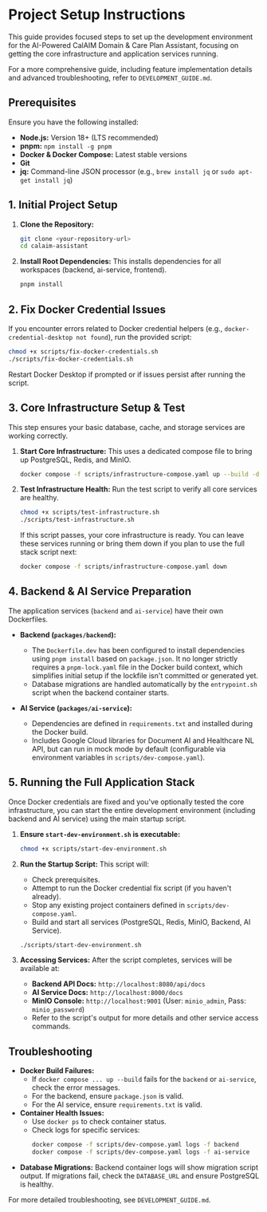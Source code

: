 # Project Setup Instructions

This guide provides focused steps to set up the development environment for the AI-Powered CalAIM Domain & Care Plan Assistant, focusing on getting the core infrastructure and application services running.

For a more comprehensive guide, including feature implementation details and advanced troubleshooting, refer to `DEVELOPMENT_GUIDE.md`.

## Prerequisites

Ensure you have the following installed:
*   **Node.js:** Version 18+ (LTS recommended)
*   **pnpm:** `npm install -g pnpm`
*   **Docker & Docker Compose:** Latest stable versions
*   **Git**
*   **jq:** Command-line JSON processor (e.g., `brew install jq` or `sudo apt-get install jq`)

## 1. Initial Project Setup

1.  **Clone the Repository:**
    ```bash
    git clone <your-repository-url>
    cd calaim-assistant
    ```

2.  **Install Root Dependencies:**
    This installs dependencies for all workspaces (backend, ai-service, frontend).
    ```bash
    pnpm install
    ```

## 2. Fix Docker Credential Issues

If you encounter errors related to Docker credential helpers (e.g., `docker-credential-desktop not found`), run the provided script:

```bash
chmod +x scripts/fix-docker-credentials.sh
./scripts/fix-docker-credentials.sh
```
Restart Docker Desktop if prompted or if issues persist after running the script.

## 3. Core Infrastructure Setup & Test

This step ensures your basic database, cache, and storage services are working correctly.

1.  **Start Core Infrastructure:**
    This uses a dedicated compose file to bring up PostgreSQL, Redis, and MinIO.
    ```bash
    docker compose -f scripts/infrastructure-compose.yaml up --build -d
    ```

2.  **Test Infrastructure Health:**
    Run the test script to verify all core services are healthy.
    ```bash
    chmod +x scripts/test-infrastructure.sh
    ./scripts/test-infrastructure.sh
    ```
    If this script passes, your core infrastructure is ready. You can leave these services running or bring them down if you plan to use the full stack script next:
    ```bash
    docker compose -f scripts/infrastructure-compose.yaml down
    ```

## 4. Backend & AI Service Preparation

The application services (`backend` and `ai-service`) have their own Dockerfiles.

*   **Backend (`packages/backend`):**
    *   The `Dockerfile.dev` has been configured to install dependencies using `pnpm install` based on `package.json`. It no longer strictly requires a `pnpm-lock.yaml` file in the Docker build context, which simplifies initial setup if the lockfile isn't committed or generated yet.
    *   Database migrations are handled automatically by the `entrypoint.sh` script when the backend container starts.

*   **AI Service (`packages/ai-service`):**
    *   Dependencies are defined in `requirements.txt` and installed during the Docker build.
    *   Includes Google Cloud libraries for Document AI and Healthcare NL API, but can run in mock mode by default (configurable via environment variables in `scripts/dev-compose.yaml`).

## 5. Running the Full Application Stack

Once Docker credentials are fixed and you've optionally tested the core infrastructure, you can start the entire development environment (including backend and AI service) using the main startup script.

1.  **Ensure `start-dev-environment.sh` is executable:**
    ```bash
    chmod +x scripts/start-dev-environment.sh
    ```

2.  **Run the Startup Script:**
    This script will:
    *   Check prerequisites.
    *   Attempt to run the Docker credential fix script (if you haven't already).
    *   Stop any existing project containers defined in `scripts/dev-compose.yaml`.
    *   Build and start all services (PostgreSQL, Redis, MinIO, Backend, AI Service).
    ```bash
    ./scripts/start-dev-environment.sh
    ```

3.  **Accessing Services:**
    After the script completes, services will be available at:
    *   **Backend API Docs:** `http://localhost:8080/api/docs`
    *   **AI Service Docs:** `http://localhost:8000/docs`
    *   **MinIO Console:** `http://localhost:9001` (User: `minio_admin`, Pass: `minio_password`)
    *   Refer to the script's output for more details and other service access commands.

## Troubleshooting

*   **Docker Build Failures:**
    *   If `docker compose ... up --build` fails for the `backend` or `ai-service`, check the error messages.
    *   For the backend, ensure `package.json` is valid.
    *   For the AI service, ensure `requirements.txt` is valid.
*   **Container Health Issues:**
    *   Use `docker ps` to check container status.
    *   Check logs for specific services:
        ```bash
        docker compose -f scripts/dev-compose.yaml logs -f backend
        docker compose -f scripts/dev-compose.yaml logs -f ai-service
        ```
*   **Database Migrations:** Backend container logs will show migration script output. If migrations fail, check the `DATABASE_URL` and ensure PostgreSQL is healthy.

For more detailed troubleshooting, see `DEVELOPMENT_GUIDE.md`.
